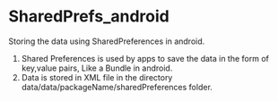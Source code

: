 # SharedPrefs_android

Storing the data using SharedPreferences in android.

1. Shared Preferences is used by apps to save the data in the form of key,value pairs, Like a Bundle in android.
2. Data is stored in XML file in the directory data/data/packageName/sharedPreferences folder.
